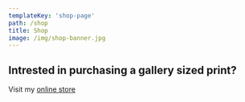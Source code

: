 ```yaml
---
templateKey: 'shop-page'
path: /shop
title: Shop
image: /img/shop-banner.jpg
---
```

## Intrested in purchasing a gallery sized print?

Visit my [online store](http://isjphotography.pixieset.com)